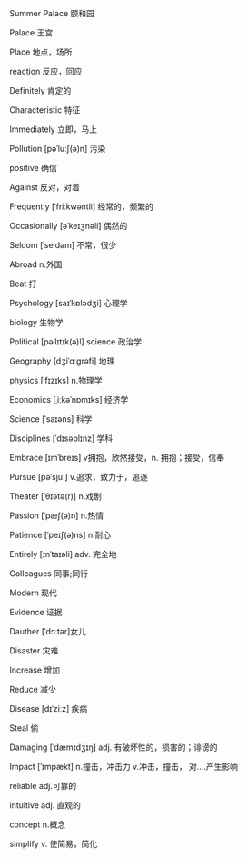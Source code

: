  Summer Palace 颐和园

Palace 王宫

Place 地点，场所

reaction 反应，回应

Definitely 肯定的

Characteristic 特征

Immediately 立即，马上

Pollution [pəˈluːʃ(ə)n] 污染

positive 确信

Against  反对，对着

Frequently [ˈfriːkwəntli] 经常的，频繁的

Occasionally   [əˈkeɪʒnəli] 偶然的

Seldom [ˈseldəm] 不常，很少

Abroad n.外国

Beat 打

Psychology [saɪˈkɒlədʒi] 心理学

biology  生物学

Political  [pəˈlɪtɪk(ə)l] science 政治学

Geography [dʒiˈɑːɡrəfi] 地理

physics  [ˈfɪzɪks] n.物理学

Economics [ˌiːkəˈnɒmɪks] 经济学

Science [ˈsaɪəns] 科学

Disciplines [ˈdɪsəplɪnz] 学科

Embrace [ɪmˈbreɪs] v拥抱，欣然接受，n. 拥抱；接受，信奉

Pursue  [pəˈsjuː] v.追求，致力于，追逐

Theater [ˈθɪətə(r)] n.戏剧

Passion [ˈpæʃ(ə)n] n.热情

Patience [ˈpeɪʃ(ə)ns] n.耐心 

Entirely [ɪnˈtaɪəli] adv. 完全地

Colleagues  同事;同行

Modern 现代

Evidence 证据

Dauther [ˈdɔːtər]女儿

Disaster 灾难

Increase 增加

Reduce 减少

Disease [dɪˈziːz] 疾病

Steal 偷

Damaging [ˈdæmɪdʒɪŋ] adj. 有破坏性的，损害的；诽谤的

Impact [ˈɪmpækt] n.撞击，冲击力  v.冲击，撞击， 对....产生影响

reliable adj.可靠的

intuitive adj. 直观的

concept n.概念

simplify v. 使简易，简化
